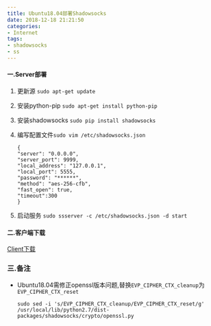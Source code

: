 ```yaml
---
title: Ubuntu18.04部署Shadowsocks
date: 2018-12-18 21:21:50
categories:
- Internet
tags: 
- shadowsocks
- ss
---
```


#### 一.Server部署

1. 更新源 `sudo apt-get update`

2. 安装python-pip `sudo apt-get install python-pip`

3. 安装shadowsocks `sudo pip install shadowsocks`

4. 编写配置文件`sudo vim /etc/shadowsocks.json`

   ```
   {
   "server": "0.0.0.0",
   "server_port": 9999,
   "local_address": "127.0.0.1",
   "local_port": 5555,
   "password": "******",
   "method": "aes-256-cfb",
   "fast_open": true,
   "timeout":300
   }
   ```

5. 启动服务 `sudo ssserver -c /etc/shadowsocks.json -d start`


#### 二.客户端下载

[Client下载](https://github.com/shadowsocks/shadowsocks-windows/releases)

### 三.备注
* Ubuntu18.04需修正openssl版本问题,替换`EVP_CIPHER_CTX_cleanup`为`EVP_CIPHER_CTX_reset`

   `sudo sed -i 's/EVP_CIPHER_CTX_cleanup/EVP_CIPHER_CTX_reset/g' /usr/local/lib/python2.7/dist-packages/shadowsocks/crypto/openssl.py`